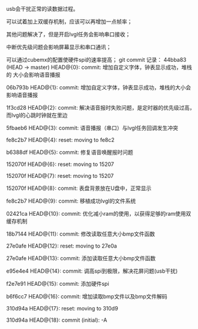 usb会干扰正常的读数据过程。

可以试着加上双缓存机制，应该可以再增加一点帧率；

其他问题解决了，但是开启lvgl任务会影响串口接收；

中断优先级问题会影响屏幕显示和串口通讯；

可以通过cubemx的配置使硬件spi的速率提高；
git commit 记录：
44bba83 (HEAD -> master) HEAD@{0}: commit: 增加自定义字体，钟表显示成功，堆栈的
大小会影响语音播报


06b793b HEAD@{1}: commit: 增加自定义字体，钟表显示成功，堆栈的大小会影响语音播报

1f3cd28 HEAD@{2}: commit: 解决语音报时失败问题，是定时器的优先级过高，而lvgl的心跳时钟就在里边

5fbaeb6 HEAD@{3}: commit: 语音播报（串口）与lvgl任务回调发生冲突

fe8c2b7 HEAD@{4}: reset: moving to fe8c2

b6388df HEAD@{5}: commit: 修复语音唤醒报时问题

152070f HEAD@{6}: reset: moving to 15207

152070f HEAD@{7}: reset: moving to 15207

152070f HEAD@{8}: commit: 表盘背景放在U盘中，正常显示

fe8c2b7 HEAD@{9}: commit: 移植成功lvgl的文件系统

02421ca HEAD@{10}: commit: 优化减小ram的使用，以获得足够的ram使用双缓存机制

18b7144 HEAD@{11}: commit: 修改读取任意大小bmp文件函数

27e0afe HEAD@{12}: reset: moving to 27e0a

27e0afe HEAD@{13}: commit: 添加读取任意大小bmp文件函数

e95e4e4 HEAD@{14}: commit: 调高spi到极限，解决花屏问题(usb干扰)

f2e7e91 HEAD@{15}: commit: 添加硬件spi

b6f6cc7 HEAD@{16}: commit: 增加读取bmp文件以及bmp文件解码

310d94a HEAD@{17}: reset: moving to 310d9

310d94a HEAD@{18}: commit (initial): -A


